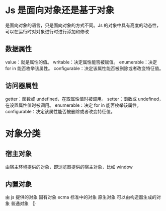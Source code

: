 # Js 是面向对象还是基于对象

是面向对象的语言，只是面向对象的方式不同。Js 的对象中具有高度的动态性，可以在运行时对对象进行时进行添加和修改

## 数据属性

value：就是属性的值。
writable：决定属性能否被赋值。
enumerable：决定 for in 能否枚举该属性。
configurable：决定该属性能否被删除或者改变特征值。

## 访问器属性

getter：函数或 undefined，在取属性值时被调用。
setter：函数或 undefined，在设置属性值时被调用。
enumerable：决定 for in 能否枚举该属性。
configurable：决定该属性能否被删除或者改变特征值。

# 对象分类

## 宿主对象

由宿主环境提供的对象，即浏览器提供的宿主对象，比如 window

## 内置对象

由 js 提供的对象
固有对象 ecma 标准中的对象
原生对象 可以由构造器生成的对象
普通对象 ｛｝
